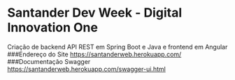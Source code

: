 # Santander Dev Week - Digital Innovation One

Criação de backend API REST em Spring Boot e Java e frontend em Angular
###Endereço do Site
https://santanderweb.herokuapp.com/
###Documentação Swagger
https://santanderweb.herokuapp.com/swagger-ui.html

